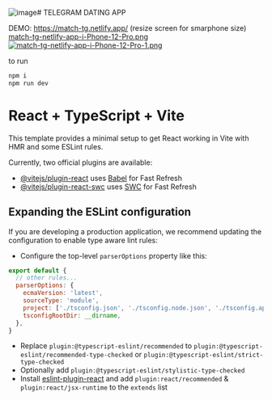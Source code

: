 ![image](https://github.com/user-attachments/assets/82669679-e157-4dfc-9676-b66935d64362)# TELEGRAM DATING APP

DEMO: https://match-tg.netlify.app/  (resize screen for smarphone size)
[match-tg-netlify-app-i-Phone-12-Pro.png](https://postimg.cc/V5ncS6DB)
[![match-tg-netlify-app-i-Phone-12-Pro-1.png](https://i.postimg.cc/c4y1WyDM/match-tg-netlify-app-i-Phone-12-Pro-1.png)](https://postimg.cc/yWjCh5Ck)


to run

```bash
npm i
npm run dev
```


# React + TypeScript + Vite

This template provides a minimal setup to get React working in Vite with HMR and some ESLint rules.

Currently, two official plugins are available:

- [@vitejs/plugin-react](https://github.com/vitejs/vite-plugin-react/blob/main/packages/plugin-react/README.md) uses [Babel](https://babeljs.io/) for Fast Refresh
- [@vitejs/plugin-react-swc](https://github.com/vitejs/vite-plugin-react-swc) uses [SWC](https://swc.rs/) for Fast Refresh

## Expanding the ESLint configuration

If you are developing a production application, we recommend updating the configuration to enable type aware lint rules:

- Configure the top-level `parserOptions` property like this:

```js
export default {
  // other rules...
  parserOptions: {
    ecmaVersion: 'latest',
    sourceType: 'module',
    project: ['./tsconfig.json', './tsconfig.node.json', './tsconfig.app.json'],
    tsconfigRootDir: __dirname,
  },
}
```

- Replace `plugin:@typescript-eslint/recommended` to `plugin:@typescript-eslint/recommended-type-checked` or `plugin:@typescript-eslint/strict-type-checked`
- Optionally add `plugin:@typescript-eslint/stylistic-type-checked`
- Install [eslint-plugin-react](https://github.com/jsx-eslint/eslint-plugin-react) and add `plugin:react/recommended` & `plugin:react/jsx-runtime` to the `extends` list
